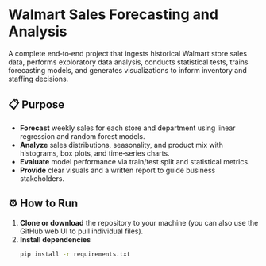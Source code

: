# Walmart Sales Forecasting and Analysis

A complete end‐to‐end project that ingests historical Walmart store sales data, performs exploratory data analysis, conducts statistical tests, trains forecasting models, and generates visualizations to inform inventory and staffing decisions.

## 📋 Purpose
- **Forecast** weekly sales for each store and department using linear regression and random forest models.  
- **Analyze** sales distributions, seasonality, and product mix with histograms, box plots, and time‐series charts.  
- **Evaluate** model performance via train/test split and statistical metrics.  
- **Provide** clear visuals and a written report to guide business stakeholders.

## ⚙️ How to Run

1. **Clone or download** the repository to your machine (you can also use the GitHub web UI to pull individual files).
2. **Install dependencies**  
   ```bash
   pip install -r requirements.txt
